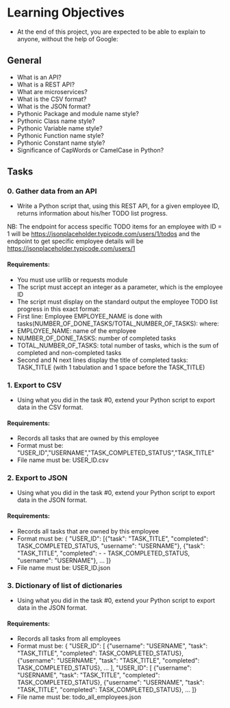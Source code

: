 # Learning Objectives

- At the end of this project, you are expected to be able to explain to anyone, without the help of Google:

## General

- What is an API?
- What is a REST API?
- What are microservices?
- What is the CSV format?
- What is the JSON format?
- Pythonic Package and module name style?
- Pythonic Class name style?
- Pythonic Variable name style?
- Pythonic Function name style?
- Pythonic Constant name style?
- Significance of CapWords or CamelCase in Python?

## Tasks

### 0. Gather data from an API

- Write a Python script that, using this REST API, for a given employee ID, returns information about his/her TODO list progress.

NB: The endpoint for access specific TODO items for an employee with ID = 1 will be https://jsonplaceholder.typicode.com/users/1/todos and the endpoint to get specific employee details will be https://jsonplaceholder.typicode.com/users/1

#### Requirements:

- You must use urllib or requests module
- The script must accept an integer as a parameter, which is the employee ID
- The script must display on the standard output the employee TODO list progress in this exact format:
- First line: Employee EMPLOYEE_NAME is done with tasks(NUMBER_OF_DONE_TASKS/TOTAL_NUMBER_OF_TASKS):
  where:
- EMPLOYEE_NAME: name of the employee
- NUMBER_OF_DONE_TASKS: number of completed tasks
- TOTAL_NUMBER_OF_TASKS: total number of tasks, which is the sum of completed and non-completed tasks
- Second and N next lines display the title of completed tasks: TASK_TITLE (with 1 tabulation and 1 space before the TASK_TITLE)

### 1. Export to CSV

- Using what you did in the task #0, extend your Python script to export data in the CSV format.

#### Requirements:

- Records all tasks that are owned by this employee
- Format must be: "USER_ID","USERNAME","TASK_COMPLETED_STATUS","TASK_TITLE"
- File name must be: USER_ID.csv

### 2. Export to JSON

- Using what you did in the task #0, extend your Python script to export data in the JSON format.

#### Requirements:

- Records all tasks that are owned by this employee
- Format must be: { "USER_ID": [{"task": "TASK_TITLE", "completed": TASK_COMPLETED_STATUS, "username": "USERNAME"}, {"task": "TASK_TITLE", "completed": - - TASK_COMPLETED_STATUS, "username": "USERNAME"}, ... ]}
- File name must be: USER_ID.json

### 3. Dictionary of list of dictionaries

- Using what you did in the task #0, extend your Python script to export data in the JSON format.

#### Requirements:

- Records all tasks from all employees
- Format must be: { "USER_ID": [ {"username": "USERNAME", "task": "TASK_TITLE", "completed": TASK_COMPLETED_STATUS}, {"username": "USERNAME", "task": "TASK_TITLE", "completed": TASK_COMPLETED_STATUS}, ... ], "USER_ID": [ {"username": "USERNAME", "task": "TASK_TITLE", "completed": TASK_COMPLETED_STATUS}, {"username": "USERNAME", "task": "TASK_TITLE", "completed": TASK_COMPLETED_STATUS}, ... ]}
- File name must be: todo_all_employees.json

###
